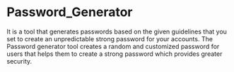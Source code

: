 # Password_Generator

It is a tool that generates passwords based on the given guidelines that you set to create an unpredictable strong password for your accounts.
The Password generator tool creates a random and customized password for users that helps them to create a strong password which provides greater security.

